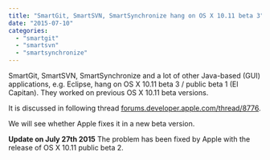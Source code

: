 ```yaml
---
title: "SmartGit, SmartSVN, SmartSynchronize hang on OS X 10.11 beta 3"
date: "2015-07-10"
categories: 
  - "smartgit"
  - "smartsvn"
  - "smartsynchronize"
---
```


SmartGit, SmartSVN, SmartSynchronize and a lot of other Java-based (GUI) applications, e.g. Eclipse, hang on OS X 10.11 beta 3 / public beta 1 (El Capitan). They worked on previous OS X 10.11 beta versions.

It is discussed in following thread [forums.developer.apple.com/thread/8776](https://forums.developer.apple.com/thread/8776).

We will see whether Apple fixes it in a new beta version.

**Update on July 27th 2015** The problem has been fixed by Apple with the release of OS X 10.11 public beta 2.
